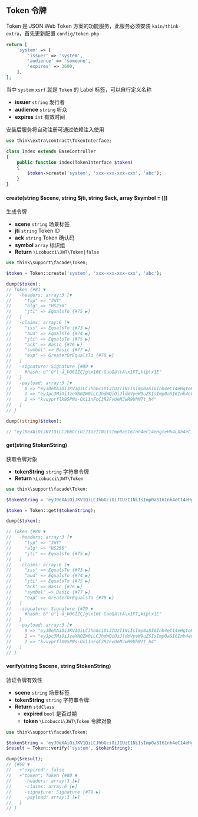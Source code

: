 ## Token 令牌

Token 是 JSON Web Token 方案的功能服务，此服务必须安装 `kain/think-extra`，首先更新配置 `config/token.php`

```php
return [
    'system' => [
        'issuer' => 'system',
        'audience' => 'someone',
        'expires' => 3600,
    ],
];
```

当中 `system` `xsrf` 就是 `Token` 的 Label 标签，可以自行定义名称

- **issuer** `string` 发行者
- **audience** `string` 听众
- **expires** `int` 有效时间

安装后服务将自动注册可通过依赖注入使用

```php
use think\extra\contract\TokenInterface;

class Index extends BaseController
{
    public function index(TokenInterface $token)
    {
        $token->create('system', 'xxx-xxx-xxx-xxx', 'abc');
    }
}
```

#### create(string $scene, string $jti, string $ack, array $symbol = [])

生成令牌

- **scene** `string` 场景标签
- **jti** `string` Token ID
- **ack** `string` Token 确认码
- **symbol** `array` 标识组
- **Return** `\Lcobucci\JWT\Token|false`

```php
use think\support\facade\Token;

$token = Token::create('system', 'xxx-xxx-xxx-xxx', 'abc');

dump($token);
// Token {#81 ▼
//   -headers: array:3 [▼
//     "typ" => "JWT"
//     "alg" => "HS256"
//     "jti" => EqualsTo {#75 ▶}
//   ]
//   -claims: array:6 [▼
//     "iss" => EqualsTo {#73 ▶}
//     "aud" => EqualsTo {#74 ▶}
//     "jti" => EqualsTo {#75 ▶}
//     "ack" => Basic {#76 ▶}
//     "symbol" => Basic {#77 ▶}
//     "exp" => GreaterOrEqualsTo {#78 ▶}
//   ]
//   -signature: Signature {#80 ▼
//     #hash: b"’û²¦·å_ÞO6ÏŽÇ]g\x16€·GaoQã\tÁ\x1FT„Þíþ\x1E"
//   }
//   -payload: array:3 [▼
//     0 => "eyJ0eXAiOiJKV1QiLCJhbGciOiJIUzI1NiIsImp0aSI6Inh4eC14eHgteHh4LXh4eCJ9"
//     1 => "eyJpc3MiOiJzeXN0ZW0iLCJhdWQiOiJldmVyeW9uZSIsImp0aSI6Inh4eC14eHgteHh4LXh4eCIsImFjayI6ImFiYyIsInN5bWJvbCI6W10sImV4cCI6MTU3MjU4NjU0Mn0"
//     2 => "kvuyprflX95PNs-Ox11nFoC3R2FvUeMJwR9UhN7t_h4"
//   ]
// }

dump((string)$token);

// "eyJ0eXAiOiJKV1QiLCJhbGciOiJIUzI1NiIsImp0aSI6Inh4eC14eHgteHh4LXh4eCJ9.eyJpc3MiOiJzeXN0ZW0iLCJhdWQiOiJldmVyeW9uZSIsImp0aSI6Inh4eC14eHgteHh4LXh4eCIsImFjayI6ImFiYyIsInN5bWJvbCI6W10sImV4cCI6MTU3MjU4NjU0Mn0.kvuyprflX95PNs-Ox11nFoC3R2FvUeMJwR9UhN7t_h4 ◀"
```

#### get(string $tokenString)

获取令牌对象

- **tokenString** `string` 字符串令牌
- **Return** `\Lcobucci\JWT\Token`

```php
use think\support\facade\Token;

$tokenString = 'eyJ0eXAiOiJKV1QiLCJhbGciOiJIUzI1NiIsImp0aSI6Inh4eC14eHgteHh4LXh4eCJ9.eyJpc3MiOiJzeXN0ZW0iLCJhdWQiOiJldmVyeW9uZSIsImp0aSI6Inh4eC14eHgteHh4LXh4eCIsImFjayI6ImFiYyIsInN5bWJvbCI6W10sImV4cCI6MTU3MjU4NjU0Mn0.kvuyprflX95PNs-Ox11nFoC3R2FvUeMJwR9UhN7t_h4';

$token = Token::get($tokenString);

dump($token);

// Token {#80 ▼
//   -headers: array:3 [▼
//     "typ" => "JWT"
//     "alg" => "HS256"
//     "jti" => EqualsTo {#75 ▶}
//   ]
//   -claims: array:6 [▼
//     "iss" => EqualsTo {#73 ▶}
//     "aud" => EqualsTo {#74 ▶}
//     "jti" => EqualsTo {#75 ▶}
//     "ack" => Basic {#76 ▶}
//     "symbol" => Basic {#77 ▶}
//     "exp" => GreaterOrEqualsTo {#78 ▶}
//   ]
//   -signature: Signature {#79 ▼
//     #hash: b"’û²¦·å_ÞO6ÏŽÇ]g\x16€·GaoQã\tÁ\x1FT„Þíþ\x1E"
//   }
//   -payload: array:3 [▼
//     0 => "eyJ0eXAiOiJKV1QiLCJhbGciOiJIUzI1NiIsImp0aSI6Inh4eC14eHgteHh4LXh4eCJ9"
//     1 => "eyJpc3MiOiJzeXN0ZW0iLCJhdWQiOiJldmVyeW9uZSIsImp0aSI6Inh4eC14eHgteHh4LXh4eCIsImFjayI6ImFiYyIsInN5bWJvbCI6W10sImV4cCI6MTU3MjU4NjU0Mn0"
//     2 => "kvuyprflX95PNs-Ox11nFoC3R2FvUeMJwR9UhN7t_h4"
//   ]
// }
```

#### verify(string $scene, string $tokenString)

验证令牌有效性

- **scene** `string` 场景标签
- **tokenString** `string` 字符串令牌
- **Return** `stdClass`
  - **expired** `bool` 是否过期
  - **token** `\Lcobucci\JWT\Token` 令牌对象

```php
use think\support\facade\Token;

$tokenString = 'eyJ0eXAiOiJKV1QiLCJhbGciOiJIUzI1NiIsImp0aSI6Inh4eC14eHgteHh4LXh4eCJ9.eyJpc3MiOiJzeXN0ZW0iLCJhdWQiOiJldmVyeW9uZSIsImp0aSI6Inh4eC14eHgteHh4LXh4eCIsImFjayI6ImFiYyIsInN5bWJvbCI6W10sImV4cCI6MTU3MjU4NjU0Mn0.kvuyprflX95PNs-Ox11nFoC3R2FvUeMJwR9UhN7t_h4';
$result = Token::verify('system', $tokenString);

dump($result);
// {#68 ▼
//   +"expired": false
//   +"token": Token {#80 ▼
//     -headers: array:3 [▶]
//     -claims: array:6 [▶]
//     -signature: Signature {#79 ▶}
//     -payload: array:3 [▶]
//   }
// }
```